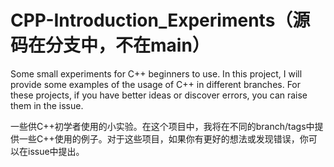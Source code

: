 # CPP-Introduction_Experiments（源码在分支中，不在main）
Some small experiments for C++ beginners to use. In this project, I will provide some examples of the usage of C++ in different branches. For these projects, if you have better ideas or discover errors, you can raise them in the issue.

一些供C++初学者使用的小实验。在这个项目中，我将在不同的branch/tags中提供一些C++使用的例子。对于这些项目，如果你有更好的想法或发现错误，你可以在issue中提出。
